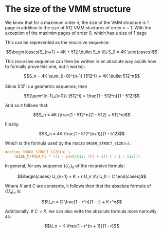 # The size of the VMM structure
We know that for a maximum order $n$, the size of the VMM structure is 1 page in
addition to the size of 512 VMM stuctures
of order $n - 1$.
With the exception of the maximim pages of order $0$, which has a size of 1 page

This can be represented as the recursive sequence:

$$\begin{cases}S_{n+1} = 4K + 512 \bullet S_n \\\\ S_0 = 4K \end{cases}$$

This recursive sequence can then be written in an absolute way as(idk how to
formally prove this one, but it works):

$$S_n = 4K \sum_{i=0}^{n-1} {512^i} + 4K \bullet 512^n$$

Since $512^i$ is a geometric sequence, then

$${\sum^{n-1}_{i=0}} {512^i} = \frac{1 - 512^n}{1 - 512}$$

And so it follows that:

$$S_n = 4K (\frac{1 - 512^n}{1 - 512} + 512^n)$$

Finally:

$$S_n = 4K \frac{1 - 512^{n+1}}{1 - 512}$$

Which is the formula used by the macro `ORDER_STRUCT_SIZE(n)`:
```c
#define ORDER_STRUCT_SIZE(n) \
    (size_t)(MEM_PS * ((1 - powi(512, (n) + 1)) / ( 1 - 512)))
```

In general, for any sequence $(U_n)_n$ of the recursive formula:

$$\begin{cases} U_{n+1} = K + r U_n  \\\\ U_0 = C  \end{cases}$$

Where $K$ and $C$ are constants, it follows then that the absolute formula of
$(U_n)_n$ is:

$$U_n = C \frac{1 - r^n}{1 - r} + K r^n$$

Additionally, if $C = K$, we can also write the absolute formula more narrowly
as:

$$U_n = K \frac{1 - r^{n + 1}}{1 - r}$$
